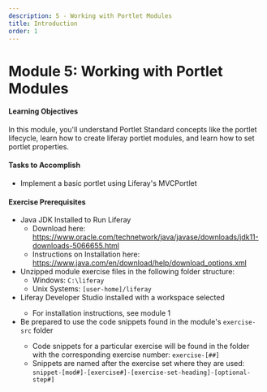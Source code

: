 ```yaml
---
description: 5 - Working with Portlet Modules
title: Introduction
order: 1
---
```


# Module 5: Working with Portlet Modules

<div class="ahead">
<h4>Learning Objectives</h4>

In this module, you'll understand Portlet Standard concepts like the portlet lifecycle, learn how to create liferay portlet modules, and learn how to set portlet properties.

<h4>Tasks to Accomplish</h4>
<ul>
    <li>Implement a basic portlet using Liferay's MVCPortlet</li>
</ul>

<h4>Exercise Prerequisites</h4>
<ul>
    <li>Java JDK Installed to Run Liferay
    <ul>
        <li>Download here: <a href="https://www.oracle.com/technetwork/java/javase/downloads/jdk11-downloads-5066655.html">https://www.oracle.com/technetwork/java/javase/downloads/jdk11-downloads-5066655.html</a>
        </li>
        <li>Instructions on Installation here: <a href="https://www.java.com/en/download/help/download_options.xml">https://www.java.com/en/download/help/download_options.xml</a>
        </li>
    </ul>
    <li>Unzipped module exercise files in the following folder structure:
    <ul>
        <li> Windows: <code>C:\liferay</code></li>
        <li> Unix Systems: <code>[user-home]/liferay</code></li>
    </ul>
    <li>Liferay Developer Studio installed with a workspace selected</li>
    <ul>
        <li>For installation instructions, see module 1</li>
    </ul>
    <li>Be prepared to use the code snippets found in the module's <code>exercise-src</code> folder</li>
    <ul>
        <li>Code snippets for a particular exercise will be found in the folder with the corresponding exercise number: <code>exercise-[##]</code></li>
        <li>Snippets are named after the exercise set where they are used: <code>snippet-[mod#]-[exercise#]-[exercise-set-heading]-[optional-step#]</code></li>
    </ul>
</ul>
</div>
